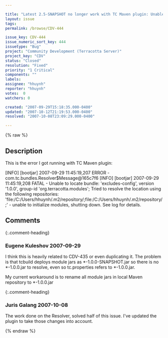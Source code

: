 ```yaml
---

title: "Latest 2.5-SNAPSHOT no longer work with TC Maven plugin: Unable to locate bundle: 'excludes-config'"
layout: issue
tags: 
permalink: /browse/CDV-444

issue_key: CDV-444
issue_numeric_sort_key: 444
issuetype: "Bug"
project: "Community Development (Terracotta Server)"
project_key: "CDV"
status: "Closed"
resolution: "Fixed"
priority: "1 Critical"
components: ""
labels: 
assignee: "hhuynh"
reporter: "hhuynh"
votes:  0
watchers: 0

created: "2007-09-29T15:18:35.000-0400"
updated: "2007-10-12T21:19:53.000-0400"
resolved: "2007-10-08T23:09:29.000-0400"

---
```




{% raw %}



## Description

<div markdown="1" class="description">

This is the error I got running with TC Maven plugin:

[INFO] [bootjar] 2007-09-29 11:45:19,207 ERROR - com.tc.bundles.Resolver$Message@165c7f6
[INFO] [bootjar] 2007-09-29 11:45:19,208 FATAL - Unable to locate bundle: 'excludes-config', version '1.0.0', group-id 'org.terracotta.modules'; Tried to resolve the location using the following repositories: 'file:/C:/Users/hhuynh/.m2/repository/;file:/C:/Users/hhuynh/.m2/repository/;' - unable to initialize modules, shutting down. See log for details.

</div>

## Comments


{:.comment-heading}
### **Eugene Kuleshov** <span class="date">2007-09-29</span>

<div markdown="1" class="comment">

I think this is heavily related to CDV-435 or even duplicating it. The problem is that tcbuild deploys module jars as \*-1.0.0-SNAPSHOT.jar so there is no \*-1.0.0.jar to resolve, even so tc.properties refers to \*-1.0.0.jar.

My current workaround is to rename all module jars in local Maven repository to \*-1.0.0.jar

</div>


{:.comment-heading}
### **Juris Galang** <span class="date">2007-10-08</span>

<div markdown="1" class="comment">

The work done on the Resolver, solved half of this issue.
I've updated the plugin to take those changes into account.


</div>



{% endraw %}

